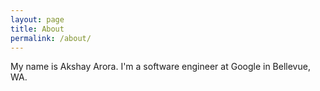 ```yaml
---
layout: page
title: About
permalink: /about/
---
```

My name is Akshay Arora. I'm a software engineer at Google in Bellevue, WA. 

<!---
You can find the source code for Minima at GitHub:
[jekyll][jekyll-organization] /
[minima](https://github.com/jekyll/minima)

You can find the source code for Jekyll at GitHub:
[jekyll][jekyll-organization] /
[jekyll](https://github.com/jekyll/jekyll)


[jekyll-organization]: https://github.com/jekyll

--->
